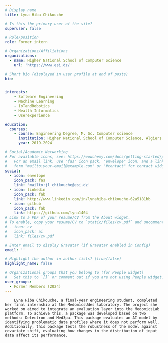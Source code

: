 ```yaml
---
# Display name
title: Lyna Hiba Chikouche

# Is this the primary user of the site?
superuser: false

# Role/position
role: Former intern

# Organizations/Affiliations
organizations:
  - name: Higher National School of Computer Science
    url: 'https://www.esi.dz/'

# Short bio (displayed in user profile at end of posts)
bio: 


interests:
    - Software Engineering
    - Machine Learning
    - IoTandRobotics
    - Health Informatics
    - Userexperience

education:
  courses:
    - course: Engineering Degree, M. Sc. Computer science
      institution: Higher National School of Computer Science, Algiers, Algeria
      year: 2019-2024

# Social/Academic Networking
# For available icons, see: https://wowchemy.com/docs/getting-started/page-builder/#icons
#   For an email link, use "fas" icon pack, "envelope" icon, and a link in the
#   form "mailto:your-email@example.com" or "#contact" for contact widget.
social:
  - icon: envelope
    icon_pack: fas
    link: 'mailto:jl_chikouche@esi.dz'
  - icon: linkedin
    icon_pack: fab
    link: http://www.linkedin.com/in/lynahiba-chikouche-62a5181bb
  - icon: github
    icon_pack: fab
    link: https://github.com/lyna1404
# Link to a PDF of your resume/CV from the About widget.
# To enable, copy your resume/CV to `static/files/cv.pdf` and uncomment the lines below.
# - icon: cv
#   icon_pack: ai
#   link: files/cv.pdf

# Enter email to display Gravatar (if Gravatar enabled in Config)
email: ''

# Highlight the author in author lists? (true/false)
highlight_name: false

# Organizational groups that you belong to (for People widget)
#   Set this to `[]` or comment out if you are not using People widget.
user_groups:
  - Former Members (2024)
---
```


        Lyna Hiba Chikouche, a final-year engineering student, completed her final internship at the MedomicsUdes laboratory. The project she worked on aimed to integrate an evaluation layer into the MedomicsLab platform. To achieve this, a package was developed based on two methods: Detectron and Med3pa. This package evaluates an AI model by identifying problematic data profiles where it does not perform well. Additionally, this package tests the robustness of the model against covariate shift, evaluating how changes in the distribution of input data affect its performance.
